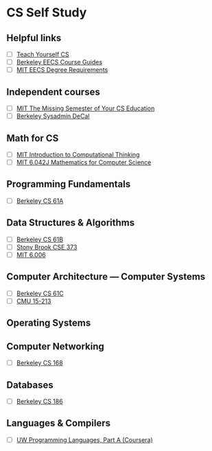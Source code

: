 # CS Self Study

## Helpful links

- [ ] [Teach Yourself CS](https://teachyourselfcs.com)
- [ ] [Berkeley EECS Course Guides](https://hkn.eecs.berkeley.edu/courseguides)
- [ ] [MIT EECS Degree Requirements](https://eecsis.mit.edu/degree_requirements.html)

## Independent courses

- [ ] [MIT The Missing Semester of Your CS Education](https://missing.csail.mit.edu)
- [ ] [Berkeley Sysadmin DeCal](https://decal.ocf.berkeley.edu)

## Math for CS

- [ ] [MIT Introduction to Computational Thinking](https://computationalthinking.mit.edu/Spring21)
- [ ] [MIT 6.042J Mathematics for Computer Science](https://ocw.mit.edu/courses/6-042j-mathematics-for-computer-science-fall-2010)

## Programming Fundamentals

- [ ] [Berkeley CS 61A](https://cs61a.org)

## Data Structures & Algorithms

- [ ] [Berkeley CS 61B](https://sp21.datastructur.es)
- [ ] [Stony Brook CSE 373](https://www3.cs.stonybrook.edu/~skiena/373)
- [ ] [MIT 6.006](https://ocw.mit.edu/courses/6-006-introduction-to-algorithms-spring-2020)

## Computer Architecture — Computer Systems

- [ ] [Berkeley CS 61C](https://cs61c.org)
- [ ] [CMU 15-213](https://scs.hosted.panopto.com/Panopto/Pages/Sessions/List.aspx#folderID=%22b96d90ae-9871-4fae-91e2-b1627b43e25e%22)

## Operating Systems

## Computer Networking

- [ ] [Berkeley CS 168](https://sp25.cs168.io)

## Databases

- [ ] [Berkeley CS 186](https://learning.edge.edx.org/course/course-v1:BerkeleyX+CS186+2018_SP)

## Languages & Compilers

- [ ] [UW Programming Languages, Part A (Coursera)](https://www.coursera.org/learn/programming-languages)
